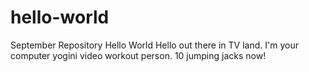 # hello-world
September Repository Hello World
Hello out there in TV land. I'm your computer yogini video workout person. 10 jumping jacks now!
